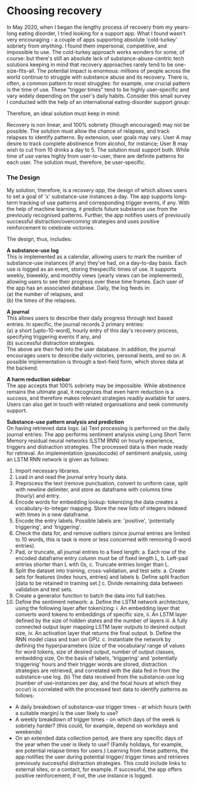 # Choosing recovery

In May 2020, when I began the lengthy process of recovery from my
years-long eating disorder, I tried looking for a support app. What I found
wasn't very encouraging - a couple of apps supporting absolute 'cold-turkey'
sobriety from _anything_. I found them impersonal, competitive, and
impossible to use.
The cold-turkey approach works wonders for some, of course: but there's
still an absolute lack of substance-abuse-centric tech solutions keeping in
mind that recovery approaches rarely tend to be one-size-fits-all. The
potential impact is enormous: millions of people across the world continue to
struggle with substance abuse and its recovery.
There is, often, a common pattern to most struggles: for example, one
crucial pattern is the time of use. These "trigger times" tend to be highly
user-specific and vary widely depending on the user's daily habits. Consider
this small survey I conducted with the help of an international
eating-disorder support group:

Therefore, an ideal solution must keep in mind:<br>

Recovery is non linear, and 100% sobriety (though encouraged) may
not be possible. The solution must allow the chance of relapses, and
track relapses to identify patterns.
By extension, user goals may vary. User A may desire to track
complete abstinence from alcohol, for instance; User B may wish to
cut from 10 drinks a day to 5. The solution must support both.
While time of use varies highly from user-to-user, there are definite
patterns for each user. The solution must, therefore, be user-specific.

### The Design

My solution, therefore, is a *recovery app*, the design of which allows users
to set a goal of 'x' substance-use instances a day. The app supports
long-term tracking of use patterns and corresponding trigger events, if any.
With the help of machine learning, it predicts future substance use from the
previously recognised patterns. Further, the app notifies users of previously
successful distraction/overcoming strategies and uses positive reinforcement
to celebrate victories.

The design, thus, includes:

**A substance-use log**<br>
This is implemented as a calendar, allowing users to mark the number of substance-use instances (if any) 
they've had, on a day-to-day basis. Each use is logged as an event, storing thespecific times of use. It
supports weekly, biweekly, and monthly views (yearly views can be implemented), allowing users to see 
their progress over these time frames. Each user of the app has an associated database. Daily, the log feeds in:<br>
(a) the number of relapses, and  <br>
(b) the times of the relapses.<br>

**A journal**<br>
This allows users to describe their daily progress through text based entries.
In specific, the journal records 2 primary entries:  <br>
(a) a short [upto-10-word], hourly entry of this day's recovery process,
specifying triggering events if any, and<br>
(b) successful distraction strategies.<br>
The above are then fed into the user database. In addition, the journal
encourages users to describe daily victories, personal bests, and so on. A
possible implementation is through a text-field form, which stores data at
the backend.

**A harm reduction sidebar**<br>
The app accepts that 100% sobriety may be impossible. While abstinence
remains the ultimate goal, it recognizes that even harm reduction is a
success, and therefore makes relevant strategies readily available for users.
Users can also get in touch with related organisations and seek community
support.

**Substance-use pattern analysis and prediction**<br>
On having retrieved data logs:
(a) Text processing is performed on the daily journal entries:
The app performs sentiment analysis using Long Short Term Memory
residual neural networks (LSTM RNN) on hourly experience, triggers and
distraction strategies. The processed data is then made ready for retrieval.
An implementation (pseudocode) of sentiment analysis, using an LSTM RNN
network is given as follows:
1. Import necessary libraries.
2. Load in and read the journal entry hourly data.
3. Preprocess the text (remove punctuation, convert to uniform case,
split with newline delimiter, and store as dataframe with columns
time (hourly) and entry.
4. Encode words for embedding lookup: tokenizing the data creates a
vocabulary-to-integer mapping. Store the new lists of integers
indexed with times in a new dataframe.
5. Encode the entry labels. Possible labels are: 'positive', 'potentially
triggering', and 'triggering'.
6. Check the data for, and remove outliers (since journal entries are
limited to 10 words, this is task is more or less concerned with
removing 0-word entries).
7. Pad, or truncate, all journal entries to a fixed length:
a. Each row of the encoded dataframe entry column must be of
fixed length L,
b. Left-pad entries shorter than L with 0s,
c. Truncate entries longer than L.
8. Split the dataset into training, cross-validation, and test sets:
a. Create sets for features (index hours, entries) and labels
b. Define split fraction [data to be retained in training set.]
c. Divide remaining data between validation and test sets.
9. Create a generator function to batch the data into full batches.
10. Define the sentiment network:
a. Define the LSTM network architecture, using the following layer
after tokenizing:
i. An embedding layer that converts word tokens to
embeddings of specific size,
ii. An LSTM layer defined by the size of hidden states and
the number of layers
iii. A fully connected output layer mapping LSTM layer
outputs to desired output size,
iv. An activation layer that returns the final output.
b. Define the RNN model class and train on GPU.
c. Instantiate the network by defining the hyperparameters (size
of the vocabulary/ range of values for word tokens, size of
desired output, number of output classes, embedding size,
On the basis of labels, 'triggering' and 'potentially triggering' hours and their
trigger words are stored, distraction strategies are retrieved, and correlated
with the data fed in from the substance-use log.
(b) The data received from the substance-use log (number of use-instances
per day, and the focal hours at which they occur) is correlated with the
processed text data to identify patterns as follows:
- A daily breakdown of substance-use trigger times - at which hours
(with a suitable margin) is the user likely to use?
- A weekly breakdown of trigger times - on which days of the week is
sobriety harder? (this could, for example, depend on workdays and
weekends)
- On an extended data collection period, are there any specific days of
the year when the user is likely to use? (Family holidays, for example,
are potential relapse times for users.)
Learning from these patterns, the app notifies the user during potential
trigger/ trigger times and retrieves previously successful distraction
strategies. This could include links to external sites, or a contact, for
example. If successful, the app offers positive reinforcement; if not, the use
instance is logged.
